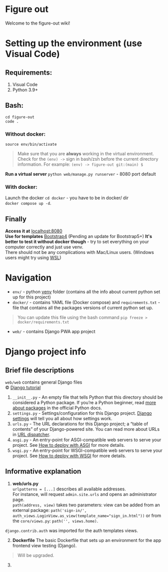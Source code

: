 # Figure out

Welcome to the figure-out wiki!

# Setting up the environment (use Visual Code)
## Requirements:
1. Visual Code 
2. Python 3.9+


## Bash:
`cd figure-out`  
`code .`    
### Without docker:
`source env/bin/activate` 
> Make sure that you are **always** working in the virtual environment.
Check for the `(env) ->` sign in bash/zsh before the current directory information.
For example: `(env) -> figure-out git:(main) $` 

__Run a virtual server__
`python web/manage.py runserver` - 8080 port default  
### With docker:
Launch the docker
`cd docker` - you have to be in docker/ dir     
`docker compose up -d`.     
## Finally
**Access it at** [localhost:8080](localhost:8080)   
**Use for templates** [Bootstrap4](https://getbootstrap.com/docs/5.3/getting-started/introduction/)
(Pending an update for Bootstrap5+)
**It's better to test it without docker though** - try to set everything on your computer correctly and just use venv.    
There should not be any complications with Mac/Linux users. (Windows users might try using [WSL](https://www.google.com/url?sa=t&rct=j&q=&esrc=s&source=web&cd=&cad=rja&uact=8&ved=2ahUKEwjoj6fYqJeEAxUwPxAIHV2mDq8QFnoECBEQAQ&url=https%3A%2F%2Flearn.microsoft.com%2Fru-ru%2Fwindows%2Fwsl%2Finstall&usg=AOvVaw1j6UvzJrUuBGYGvM9HhDRq&opi=89978449))
# Navigation
* `env/` - python [venv](https://docs.python.org/3/library/venv.html) folder (contains all the info about current python set up for this project)  
* `docker/` - contains YAML file (Docker compose) and `requirements.txt` - file that contains all the packages versions of current python set up.
> You can update this file using the bash command `pip freeze > docker/requirements.txt`    
* `web/` - contains Django PWA app project  
  
# Django project info
## Brief file descriptions
`web/web` contains general Django files   
&copy; [Django tutorial](https://docs.djangoproject.com/en/5.0/intro/tutorial01/)
1. `__init__.py` - An empty file that tells Python that this directory should be considered a Python package. If you’re a Python beginner, read [more about packages](https://docs.python.org/3/tutorial/modules.html#tut-packages) in the official Python docs.
2. `settings.py` - Settings/configuration for this Django project. [Django settings](https://docs.djangoproject.com/en/5.0/topics/settings/) will tell you all about how settings work.
3. `urls.py` - The URL declarations for this Django project; a “table of contents” of your Django-powered site. You can read more about URLs in [URL dispatcher](https://docs.djangoproject.com/en/5.0/topics/http/urls/).
4. `asgi.py` - An entry-point for ASGI-compatible web servers to serve your project. See [How to deploy with ASGI](https://docs.djangoproject.com/en/5.0/howto/deployment/asgi/) for more details.
5. `wsgi.py` - An entry-point for WSGI-compatible web servers to serve your project. See [How to deploy with WSGI](https://docs.djangoproject.com/en/5.0/howto/deployment/wsgi/) for more details.

## Informative explanation
1. **web/urls.py**    
`urlpatterns = [...]` describes all available addresses.   
For instance, [](localhost:8080/admin/) will request `admin.site.urls` and opens an administrator page.  
`path(address, view)` takes two parameters: view can be added from an external package: `path('sign-in/', auth_views.LoginView.as_view(template_name="sign_in.html"))` or from the `core/views.py`: `path('', views.home)`.    

`django.contrib.auth` was imported for the auth templates views.

2. **Dockerfile**
The basic Dockerfile that sets up an environment for the app frontend view testing (Django).
> Will be upgraded.   
3. 
